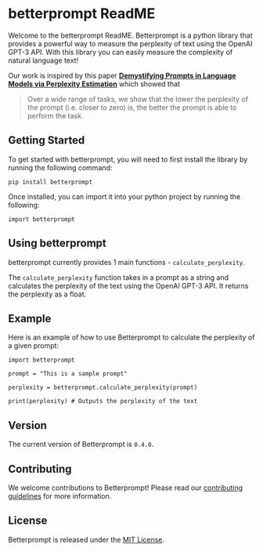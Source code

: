 # betterprompt ReadME

Welcome to the betterprompt ReadME. Betterprompt is a python library that provides a powerful way to measure the perplexity of text using the OpenAI GPT-3 API. With this library you can easily measure the complexity of natural language text!

Our work is inspired by this paper [**Demystifying Prompts in Language Models via Perplexity Estimation**](https://arxiv.org/pdf/2212.04037.pdf) which showed that 

>Over a wide range of tasks, we show that the lower the perplexity of the prompt (i.e. closer to zero) is, the better the prompt is able to perform the task.


## Getting Started 

To get started with betterprompt, you will need to first install the library by running the following command:

`pip install betterprompt`

Once installed, you can import it into your python project by running the following:

`import betterprompt`

## Using betterprompt

betterprompt currently provides 1 main functions - `calculate_perplexity`. 

The `calculate_perplexity` function takes in a prompt as a string and calculates the perplexity of the text using the OpenAI GPT-3 API. It returns the perplexity as a float. 

## Example

Here is an example of how to use Betterprompt to calculate the perplexity of a given prompt:

```
import betterprompt

prompt = "This is a sample prompt"

perplexity = betterprompt.calculate_perplexity(prompt)

print(perplexity) # Outputs the perplexity of the text
```

## Version

The current version of Betterprompt is `0.4.0`. 

## Contributing

We welcome contributions to Betterprompt! Please read our [contributing guidelines](https://github.com/betterprompt/readme/blob/master/CONTRIBUTING.md) for more information. 

## License

Betterprompt is released under the [MIT License](https://github.com/betterprompt/readme/blob/master/LICENSE).
